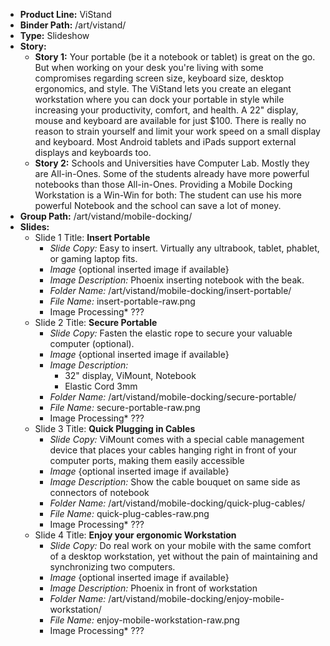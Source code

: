 - __Product Line:__ ViStand
- __Binder Path:__ /art/vistand/
- __Type:__ Slideshow
- __Story:__
   - __Story 1:__ Your portable (be it a notebook or tablet) is great on the go. But when working on your desk you're living with some compromises regarding screen size, keyboard size, desktop ergonomics, and style. The ViStand lets you create an elegant workstation where you can dock your portable in style while increasing your productivity, comfort, and health. A 22" display, mouse and keyboard are available for  just $100. There is really no reason to strain yourself and limit your work speed on a small display and keyboard. Most Android tablets and iPads support external displays and keyboards too.
   - __Story 2:__ Schools and Universities have Computer Lab. Mostly they are All-in-Ones. Some of the students already have more powerful notebooks than those All-in-Ones. Providing a Mobile Docking Workstation is a Win-Win for both: The student can use his more powerful Notebook and the school can save a lot of money.
- __Group Path:__ /art/vistand/mobile-docking/
- __Slides:__ 
   - Slide 1 Title: __Insert Portable__ 
      - *Slide Copy:* Easy to insert. Virtually any ultrabook, tablet, phablet, or gaming laptop fits.
      - *Image* {optional inserted image if available}
      - *Image Description:* Phoenix inserting notebook with the beak.
      - *Folder Name:* /art/vistand/mobile-docking/insert-portable/
      - *File Name:* insert-portable-raw.png
      - Image Processing* ???
   - Slide 2 Title: __Secure Portable__ 
      - *Slide Copy:* Fasten the elastic rope to secure your valuable computer (optional).
      - *Image* {optional inserted image if available}
      - *Image Description:* 
         - 32" display, ViMount, Notebook
         - Elastic Cord 3mm
      - *Folder Name:* /art/vistand/mobile-docking/secure-portable/
      - *File Name:* secure-portable-raw.png
      - Image Processing* ???
   - Slide 3 Title: __Quick Plugging in Cables__ 
      - *Slide Copy:* ViMount comes with a special cable management device that places your cables hanging right in front of your computer ports, making them easily accessible
      - *Image* {optional inserted image if available}
      - *Image Description:* Show the cable bouquet on same side as connectors of notebook
      - *Folder Name:* /art/vistand/mobile-docking/quick-plug-cables/
      - *File Name:* quick-plug-cables-raw.png
      - Image Processing* ???
   - Slide 4 Title: __Enjoy your ergonomic Workstation__ 
      - *Slide Copy:* Do real work on your mobile with the same comfort of a desktop workstation, yet without the pain of maintaining and synchronizing two computers.
      - *Image* {optional inserted image if available}
      - *Image Description:* Phoenix in front of workstation
      - *Folder Name:* /art/vistand/mobile-docking/enjoy-mobile-workstation/
      - *File Name:* enjoy-mobile-workstation-raw.png
      - Image Processing* ???
